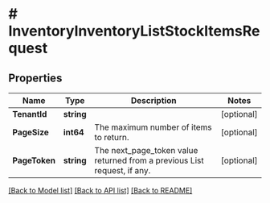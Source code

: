 # # InventoryInventoryListStockItemsRequest


## Properties 


Name | Type | Description | Notes
------------ | ------------- | ------------- | -------------
**TenantId**| **string** |   | [optional]
**PageSize**| **int64** | The maximum number of items to return.  | [optional]
**PageToken**| **string** | The next_page_token value returned from a previous List request, if any.  | [optional]


[[Back to Model list]](../../README.md#models) [[Back to API list]](../../README.md#endpoints) [[Back to README]](../../README.md)

